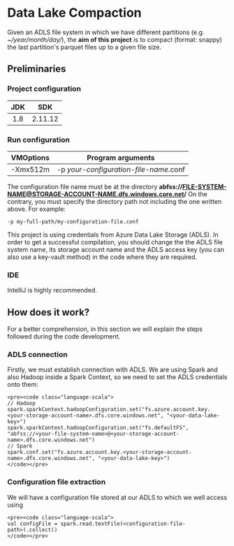 # Data Lake Compaction

Given an ADLS file system in which we have different partitions (e.g. *~/year/month/day/*), the **aim of this project** is to compact (format: snappy) the last partition's parquet files up to a given file size.

## Preliminaries
### Project configuration
|JDK | SDK|
|:--:| :--:|
| 1.8| 2.11.12|

### Run configuration
| VMOptions | Program arguments |
|:--:| :--:|
| -Xmx512m| -p *your-configuration-file-name*.conf|

The configuration file name must be at the directory **abfss://FILE-SYSTEM-NAME@STORAGE-ACCOUNT-NAME.dfs.windows.core.net/**
On the contrary, you must specify the directory path not including the one written above. For example:

    -p my-full-path/my-configuration-file.conf
    
This project is using credentials from Azure Data Lake Storage (ADLS). In order to get a successful compilation, you should change the the ADLS file system name, its storage account name and the ADLS access key (you can also use a key-vault method) in the code where they are required.

### IDE
IntelliJ is highly recommended.

## How does it work?
For a better comprehension, in this section we will explain the steps followed during the code development.

### ADLS connection
Firstly, we must establish connection with ADLS. We are using Spark and also Hadoop inside a Spark Context, so we need to set the ADLS credentials onto them:

    <pre><code class="language-scala">
    // Hadoop
    spark.sparkContext.hadoopConfiguration.set("fs.azure.account.key.<your-storage-account-name>.dfs.core.windows.net", "<your-data-lake-key>")
    spark.sparkContext.hadoopConfiguration.set("fs.defaultFS", "abfss://<your-file-system-name>@<your-storage-account-name>.dfs.core.windows.net")
    // Spark
    spark.conf.set("fs.azure.account.key.<your-storage-account-name>.dfs.core.windows.net", "<your-data-lake-key>")
    </code></pre>
    
### Configuration file extraction
We will have a configuration file stored at our ADLS to which we well access using

    <pre><code class="language-scala">
    val configFile = spark.read.textFile(<configuration-file-path>).collect()
    </code></pre>
    

